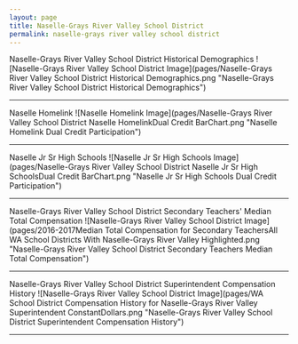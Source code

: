 ```yaml
---
layout: page
title: Naselle-Grays River Valley School District
permalink: naselle-grays river valley school district
---
```



Naselle-Grays River Valley School District Historical Demographics
![Naselle-Grays River Valley School District Image](pages/Naselle-Grays River Valley School District Historical Demographics.png "Naselle-Grays River Valley School District Historical Demographics")

___

Naselle Homelink
![Naselle Homelink Image](pages/Naselle-Grays River Valley School District Naselle HomelinkDual Credit BarChart.png "Naselle Homelink Dual Credit Participation")

___

Naselle Jr Sr High Schools
![Naselle Jr Sr High Schools Image](pages/Naselle-Grays River Valley School District Naselle Jr Sr High SchoolsDual Credit BarChart.png "Naselle Jr Sr High Schools Dual Credit Participation")

___

Naselle-Grays River Valley School District Secondary Teachers' Median Total Compensation
![Naselle-Grays River Valley School District Image](pages/2016-2017Median Total Compensation for Secondary TeachersAll WA School Districts With Naselle-Grays River Valley Highlighted.png "Naselle-Grays River Valley School District Secondary Teachers Median Total Compensation")

___

Naselle-Grays River Valley School District Superintendent Compensation History
![Naselle-Grays River Valley School District Image](pages/WA School District Compensation History for Naselle-Grays River Valley Superintendent ConstantDollars.png "Naselle-Grays River Valley School District Superintendent Compensation History")

___

